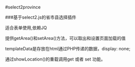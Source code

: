 #select2province

###基于select2.js的省市县选择插件

适合表单使用,依赖JQ

提供getArea()和setArea()方法，可以取出和设置页面加载的值

templateData是存放在html通过PHP传递的数据，display: none;

通过showLocation()的重载调用get 或者 set 功能。